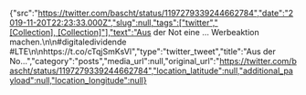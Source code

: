 {"src":"https://twitter.com/bascht/status/1197279339244662784","date":"2019-11-20T22:23:33.000Z","slug":null,"tags":["twitter","[Collection], [Collection]"],"text":"Aus der Not eine … Werbeaktion machen.\n\n#digitaledividende #LTE\n\nhttps://t.co/cTqjSmKsVl","type":"twitter_tweet","title":"Aus der No…","category":"posts","media_url":null,"original_url":"https://twitter.com/bascht/status/1197279339244662784","location_latitude":null,"additional_payload":null,"location_longitude":null}